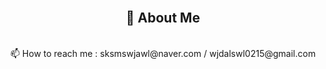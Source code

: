 <!-- ![header](https://capsule-render.vercel.app/api?type=wave&color=92A8D1&height=300&section=header&text=Hi%20there%20🤗&fontSize=80) -->

<br>

<h2 align="center">👩 About Me</h2>
<p align ="center">
<!--   Spring Boot, Kotlin으로 API 개발 경험이 있습니다. <br> -->
  
<br>
📫 How to reach me : sksmswjawl@naver.com / wjdalswl0215@gmail.com
<p/>

<br>

<!--
<h2 align="center">🛠  Stacks</h2>
<p align ="center">
<a><img src="https://img.shields.io/badge/Spring-3DDC84?style=flat-square&logo=Spring&logoColor=white"/></a>
<a><img src="https://img.shields.io/badge/Spring Boot-6DB33F?style=flat-square&logo=SpringBoot&logoColor=white"/></a>
<a><img src="https://img.shields.io/badge/Java-007396?style=flat-square&logo=Java&logoColor=white"/></a>
<a><img src="https://img.shields.io/badge/Kotlin-7F52FF?style=flat-square&logo=Kotlin&logoColor=white"/></a>
<a><img src="https://img.shields.io/badge/Hibernate-59666C?style=flat-square&logo=Hibernate&logoColor=white"/></a>
<a><img src="https://img.shields.io/badge/Gradle-02303A?style=flat-square&logo=Gradle&logoColor=white"/></a>
<a><img src="https://img.shields.io/badge/MySQL-4479A1?style=flat-square&logo=MySQL&logoColor=white"/></a>
<a><img src="https://img.shields.io/badge/Git-F05032?style=flat-square&logo=Git&logoColor=white"/></a>
<a><img src="https://img.shields.io/badge/GitHub-181717?style=flat-square&logo=GitHub&logoColor=white"/></a>
<p/>
-->

<!--
<br>

<h2 align="center">🏅 Certificate</h2>
<p align ="center">
정보처리기사 (2021.08.20)
<p/>

<br>


**jungminji0215/jungminji0215** is a ✨ _special_ ✨ repository because its `README.md` (this file) appears on your GitHub profile.

Here are some ideas to get you started:

- 🔭 I’m currently working on ...
- 🌱 I’m currently learning ...
- 👯 I’m looking to collaborate on ...
- 🤔 I’m looking for help with ...
- 💬 Ask me about ...
- 📫 How to reach me: ...
- 😄 Pronouns: ...
- ⚡ Fun fact: ...
-->


